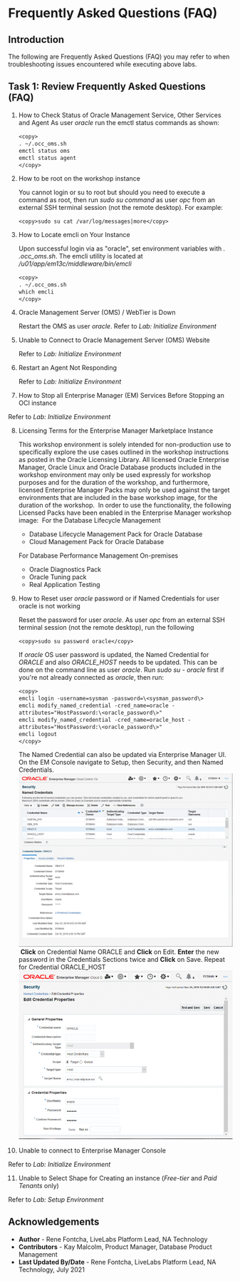 # Frequently Asked Questions (FAQ)

## Introduction
The following are Frequently Asked Questions (FAQ) you may refer to when troubleshooting issues encountered while executing above labs.

## Task 1: Review Frequently Asked Questions (FAQ)
1. How to Check Status of Oracle Management Service, Other Services and Agent
  As user *oracle* run the emctl status commands as shown:

    ````
    <copy>
    . ~/.occ_oms.sh
    emctl status oms
    emctl status agent
    </copy>
    ````

2. How to be root on the workshop instance

    You cannot login or su to root but should you need to execute a command as root, then run *sudo su command* as user *opc* from an external SSH terminal session (not the remote desktop). For example:

    ````
    <copy>sudo su cat /var/log/messages|more</copy>
    ````
3. How to Locate emcli on Your Instance

    Upon successful login via  as "oracle", set environment variables with *. .occ_oms.sh*. The emcli utility is located at */u01/app/em13c/middleware/bin/emcli*

    ````
    <copy>
    . ~/.occ_oms.sh
    which emcli
    </copy>
    ````

4. Oracle Management Server (OMS) / WebTier is Down

    Restart the OMS as user *oracle*. Refer to *Lab: Initialize Environment*

5. Unable to Connect to Oracle Management Server (OMS)  Website

    Refer to *Lab: Initialize Environment*

6. Restart an Agent Not Responding

    Refer to *Lab: Initialize Environment*

7. How to Stop all Enterprise Manager (EM) Services Before Stopping an OCI instance

  Refer to *Lab: Initialize Environment*

8. Licensing Terms for the Enterprise Manager Marketplace Instance

      This workshop environment is solely intended for non-production use to specifically explore the use cases outlined in the workshop instructions as posted in the Oracle Licensing Library.  All licensed Oracle Enterprise Manager, Oracle Linux and Oracle Database products included in the workshop environment may only be used expressly for workshop purposes and for the duration of the workshop, and furthermore, licensed Enterprise Manager Packs may only be used against the target environments that are included in the base workshop image, for the duration of the workshop.
    ​
      In order to use the functionality, the following Licensed Packs have been enabled in the Enterprise Manager workshop image:
    ​
      For the Database Lifecycle Management

    -	Database Lifecycle Management Pack for Oracle  Database
    - Cloud Management Pack for Oracle Database

    For Database Performance Management On-premises

    -	Oracle Diagnostics Pack
    -	Oracle Tuning pack
    -	Real Application Testing

9. How to Reset user *oracle* password or if Named Credentials for user oracle is not working

    Reset the password for user *oracle*. As user *opc* from an external SSH terminal session (not the remote desktop), run the following

    ````
    <copy>sudo su password oracle</copy>
    ````

    If *oracle* OS user password is updated, the Named Credential for *ORACLE* and also *ORACLE_HOST* needs to be updated. This can be done on the command line as user *oracle*. Run *sudo su - oracle* first if you're not already connected as *oracle*, then run:

    ````
    <copy>
    emcli login -username=sysman -password=\<sysman_password\>
    emcli modify_named_credential -cred_name=oracle -attributes="HostPassword:\<oracle_password\>"
    emcli modify_named_credential -cred_name=oracle_host -attributes="HostPassword:\<oracle_password\>"
    emcli logout
    </copy>
    ````
    The Named Credential can also be updated via Enterprise Manager UI. On the EM Console navigate to Setup, then Security, and then Named Credentials.
    ​
    ![](images/700f13b043e394456607f070b599bc24.png " ")
    ​
    **Click** on Credential Name ORACLE and **Click** on Edit. **Enter** the new password in the Credentials Sections twice and **Click** on Save. Repeat for Credential ORACLE_HOST
    ​
    ![](images/2e38a554bdbc3a68ce7cbfd84a6a3588.png " ")

10. Unable to connect to Enterprise Manager Console

  Refer to *Lab: Initialize Environment*

11. Unable to Select Shape for Creating an instance (*Free-tier* and *Paid Tenants* only)

  Refer to *Lab: Setup Environment*

## Acknowledgements
  - **Author** - Rene Fontcha, LiveLabs Platform Lead, NA Technology
  - **Contributors** - Kay Malcolm, Product Manager, Database Product Management
  - **Last Updated By/Date** - Rene Fontcha, LiveLabs Platform Lead, NA Technology, July 2021
